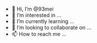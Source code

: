 - 👋 Hi, I’m @93mei
- 👀 I’m interested in ...
- 🌱 I’m currently learning ...
- 💞️ I’m looking to collaborate on ...
- 📫 How to reach me ...

<!---
93mei/93mei is a ✨ special ✨ repository because its `README.md` (this file) appears on your GitHub profile.
You can click the Preview link to take a look at your changes.
--->
